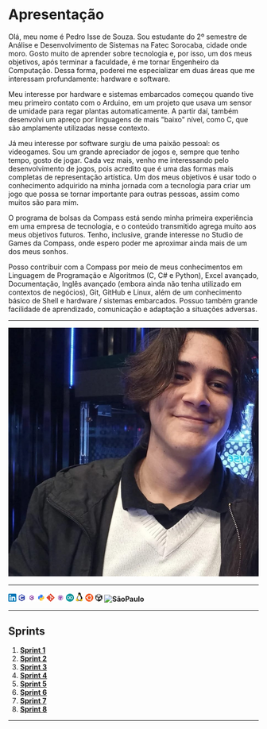 # **Apresentação**

Olá, meu nome é Pedro Isse de Souza. Sou estudante do 2º semestre de Análise e Desenvolvimento de Sistemas na Fatec Sorocaba, cidade onde moro. Gosto muito de aprender sobre tecnologia e, por isso, um dos meus objetivos, após terminar a faculdade, é me tornar Engenheiro da Computação. Dessa forma, poderei me especializar em duas áreas que me interessam profundamente: hardware e software.

Meu interesse por hardware e sistemas embarcados começou quando tive meu primeiro contato com o Arduino, em um projeto que usava um sensor de umidade para regar plantas automaticamente. A partir daí, também desenvolvi um apreço por linguagens de mais "baixo" nível, como C, que são amplamente utilizadas nesse contexto.

Já meu interesse por software surgiu de uma paixão pessoal: os videogames. Sou um grande apreciador de jogos e, sempre que tenho tempo, gosto de jogar. Cada vez mais, venho me interessando pelo desenvolvimento de jogos, pois acredito que é uma das formas mais completas de representação artística. Um dos meus objetivos é usar todo o conhecimento adquirido na minha jornada com a tecnologia para criar um jogo que possa se tornar importante para outras pessoas, assim como muitos são para mim.

O programa de bolsas da Compass está sendo minha primeira experiência em uma empresa de tecnologia, e o conteúdo transmitido agrega muito aos meus objetivos futuros. Tenho, inclusive, grande interesse no Studio de Games da Compass, onde espero poder me aproximar ainda mais de um dos meus sonhos.

Posso contribuir com a Compass por meio de meus conhecimentos em Linguagem de Programação e Algoritmos (C, C# e Python), Excel avançado, Documentação, Inglês avançado (embora ainda não tenha utilizado em contextos de negócios), Git, GitHub e Linux, além de um conhecimento básico de Shell e hardware / sistemas embarcados. Possuo também grande facilidade de aprendizado, comunicação e adaptação a situações adversas.
___

![Foto Pedro Isse](/Assets/PedroIsse.jpg)

___

**[![LinkedIn](/Assets/linkedin.png)](https://www.linkedin.com/in/pedroisse) ![C](/Assets/C.png) ![Csharp](/Assets/Csharp.png) ![Python](/Assets/Python.png) ![Git](/Assets/Git.png) ![GitHub](/Assets/GitHub.png) ![Arduino](/Assets/Arduino.png) ![Linux](/Assets/Linux.png) ![LinuxUbunto](/Assets/LinuxUbunto.png) ![Unity](/Assets/Unity.png) ![SãoPaulo](/Assets/SãoPaulo.png)**


___

## **Sprints** 

1. [**Sprint 1**](./Sprint1/README.md)
2. [**Sprint 2**](./Sprint2/README.md)
3. [**Sprint 3**](./Sprint3/README.md)
4. [**Sprint 4**](./Sprint4/README.md)
5. [**Sprint 5**](./Sprint5/README.md)
6. [**Sprint 6**](./Sprint6/README.md)
7. [**Sprint 7**](./Sprint7/README.md)
8. [**Sprint 8**](./Sprint8/README.md)
___